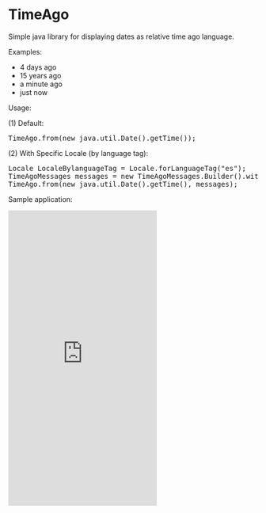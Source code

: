 # TimeAgo
Simple java library for displaying dates as relative time ago language.

Examples: 
- 4 days ago
- 15 years ago
- a minute ago
- just now

Usage:

(1) Default: 
<pre>TimeAgo.from(new java.util.Date().getTime());</pre>

(2) With Specific Locale (by language tag):

<pre>Locale LocaleBylanguageTag = Locale.forLanguageTag("es"); 
TimeAgoMessages messages = new TimeAgoMessages.Builder().withLocale(LocaleBylanguageTag).build();
TimeAgo.from(new java.util.Date().getTime(), messages);
</pre>

Sample application:

<iframe src="https://appetize.io/embed/e2d4pnmfmam1z28q4qkcnc2qzw?device=nexus5&scale=75&autoplay=true&orientation=portrait&deviceColor=black" width="300px" height="597px" frameborder="0" scrolling="no"></iframe>
				
